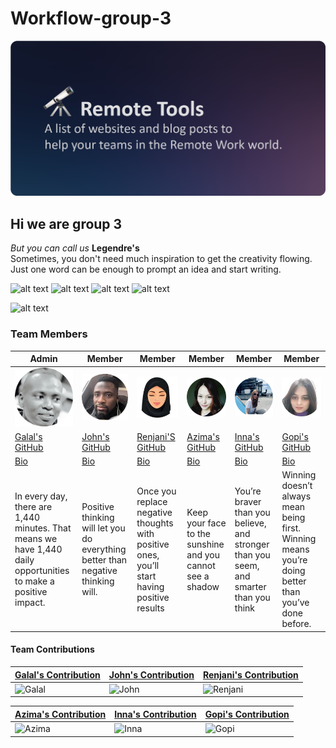 # Workflow-group-3

![logo](images/logo.png)

## Hi we are group 3

_But you can call us_ **Legendre's**  
Sometimes, you don't need much inspiration to get the creativity flowing. Just
one word can be enough to prompt an idea and start writing.

![alt text](https://media3.giphy.com/media/ln7z2eWriiQAllfVcn/100w.webp)
![alt text](https://i.giphy.com/media/IdyAQJVN2kVPNUrojM/100.webp)
![alt text](https://i.giphy.com/media/KzJkzjggfGN5Py6nkT/100.webp)
![alt text](https://i.giphy.com/media/eNAsjO55tPbgaor7ma/100w.webp)

![alt text](https://cdn.rawgit.com/sindresorhus/awesome/d7305f38d29fed78fa85652e3a63e154dd8e8829/media/badge.svg)

### Team Members

| Admin                                                                                                          | Member                                                                           | Member                                                                                      | Member                                                     | Member                                                                                 | Member                                                                                              |
| -------------------------------------------------------------------------------------------------------------- | -------------------------------------------------------------------------------- | ------------------------------------------------------------------------------------------- | ---------------------------------------------------------- | -------------------------------------------------------------------------------------- | --------------------------------------------------------------------------------------------------- |
| ![alt text](images/galal.png)                                                                                  | ![alt text](/images/john.png)                                                    | ![alt text](images/rengani.png)                                                             | ![alt text](images/azima.png)                              | ![alt text](images/inna.png)                                                           | ![alt text](images/gopi.png)                                                                        |
| [Galal's GitHub](https://github.com/galalkoro98)                                                               | [John's GitHub](https://github.com/JohnOlutubo)                                  | [Renjani'S GitHub](https://github.com/renjani2022)                                          | [Azima's GitHub](https://github.com/AzimaKai)              | [Inna's GitHub](https://github.com/inna9Z)                                             | [Gopi's GitHub](https://github.com/Gopiben)                                                         |
| [Bio](/students-bio/galal.md)                                                                                  | [Bio](/students-bio/john.md)                                                     | [Bio](/students-bio/renjani2022.md)                                                         | [Bio](/students-bio/azima-bio.md)                          | [Bio](/students-bio/inna-bio.md)                                                       | [Bio](/students-bio/gopi.md)                                                                        |
| In every day, there are 1,440 minutes. That means we have 1,440 daily opportunities to make a positive impact. | Positive thinking will let you do everything better than negative thinking will. | Once you replace negative thoughts with positive ones, you’ll start having positive results | Keep your face to the sunshine and you cannot see a shadow | You’re braver than you believe, and stronger than you seem, and smarter than you think | Winning doesn’t always mean being first. Winning means you’re doing better than you’ve done before. |

#### **Team Contributions**

| [Galal's Contribution](https://github.com/HYF-Class19/workflow-group-3/graphs/contributors)                            | [John's Contribution](https://github.com/HYF-Class19/workflow-group-3/graphs/contributors)                            | [Renjani's Contribution](https://github.com/HYF-Class19/workflow-group-3/graphs/contributors)                            |
| ---------------------------------------------------------------------------------------------------------------------- | --------------------------------------------------------------------------------------------------------------------- | ------------------------------------------------------------------------------------------------------------------------ |
| ![Galal](https://github-profile-summary-cards.vercel.app/api/cards/profile-details?username=galalkoro98&theme=monokai) | ![John](https://github-profile-summary-cards.vercel.app/api/cards/profile-details?username=JohnOlutubo&theme=monokai) | ![Renjani](https://github-profile-summary-cards.vercel.app/api/cards/profile-details?username=renjani2022&theme=monokai) |

| [Azima's Contribution](https://github.com/HYF-Class19/workflow-group-3/graphs/contributors)                         | [Inna's Contribution](https://github.com/HYF-Class19/workflow-group-3/graphs/contributors)                       | [Gopi's Contribution](https://github.com/HYF-Class19/workflow-group-3/graphs/contributors)                        |
| ------------------------------------------------------------------------------------------------------------------- | ---------------------------------------------------------------------------------------------------------------- | ----------------------------------------------------------------------------------------------------------------- |
| ![Azima](https://github-profile-summary-cards.vercel.app/api/cards/profile-details?username=AzimaKai&theme=monokai) | ![Inna](https://github-profile-summary-cards.vercel.app/api/cards/profile-details?username=inna9Z&theme=monokai) | ![Gopi](https://github-profile-summary-cards.vercel.app/api/cards/profile-details?username=Gopiben&theme=monokai) |
